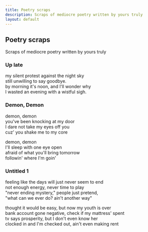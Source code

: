 ```yaml
---
title: Poetry scraps
description: Scraps of mediocre poetry written by yours truly
layout: default
---
```

## Poetry scraps
<p class="lead">Scraps of mediocre poetry written by yours truly</p>

### Up late
my silent protest against the night sky  
still unwilling to say goodbye.  
by morning it's noon, and I'll wonder why  
I wasted an evening with a wistful sigh.

### Demon, Demon
demon, demon  
you've been knocking at my door  
I dare not take my eyes off you  
cuz' you shake me to my core

demon, demon  
I'll sleep with one eye open  
afraid of what you'll bring tomorrow  
followin' where I'm goin'

### Untitled 1
feeling like the days will just never seem to end  
not enough energy, never time to play  
"never ending mystery," people just pretend,  
"what can we ever do? ain't another way"

thought it would be easy, but now my youth is over  
bank account gone negative, check if my mattress' spent  
tv says prosperity, but I don't even know her  
clocked in and I'm checked out, ain't even making rent